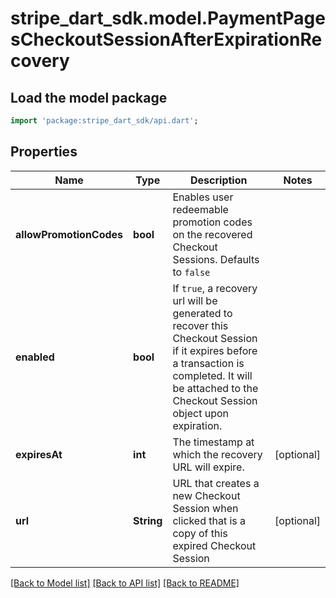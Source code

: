 # stripe_dart_sdk.model.PaymentPagesCheckoutSessionAfterExpirationRecovery

## Load the model package
```dart
import 'package:stripe_dart_sdk/api.dart';
```

## Properties
Name | Type | Description | Notes
------------ | ------------- | ------------- | -------------
**allowPromotionCodes** | **bool** | Enables user redeemable promotion codes on the recovered Checkout Sessions. Defaults to `false` | 
**enabled** | **bool** | If `true`, a recovery url will be generated to recover this Checkout Session if it expires before a transaction is completed. It will be attached to the Checkout Session object upon expiration. | 
**expiresAt** | **int** | The timestamp at which the recovery URL will expire. | [optional] 
**url** | **String** | URL that creates a new Checkout Session when clicked that is a copy of this expired Checkout Session | [optional] 

[[Back to Model list]](../README.md#documentation-for-models) [[Back to API list]](../README.md#documentation-for-api-endpoints) [[Back to README]](../README.md)


